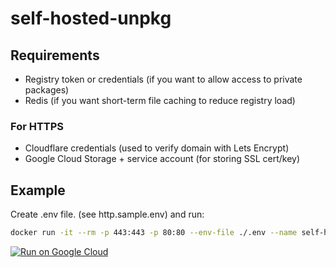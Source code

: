 # self-hosted-unpkg

## Requirements
- Registry token or credentials (if you want to allow access to private packages)
- Redis (if you want short-term file caching to reduce registry load)

### For HTTPS
 - Cloudflare credentials (used to verify domain with Lets Encrypt)
 - Google Cloud Storage + service account (for storing SSL cert/key)


## Example
Create .env file. (see http.sample.env) and run:

```bash
docker run -it --rm -p 443:443 -p 80:80 --env-file ./.env --name self-hosted-unpkg interactivetraining/self-hosted-unpkg
```



[![Run on Google Cloud](https://storage.googleapis.com/cloudrun/button.svg)](https://console.cloud.google.com/cloudshell/editor?shellonly=true&cloudshell_image=gcr.io/cloudrun/button&cloudshell_git_repo=https://github.com/InteractiveTraining/self-hosted-unpkg&cloudshell_git_branch=run-test)
